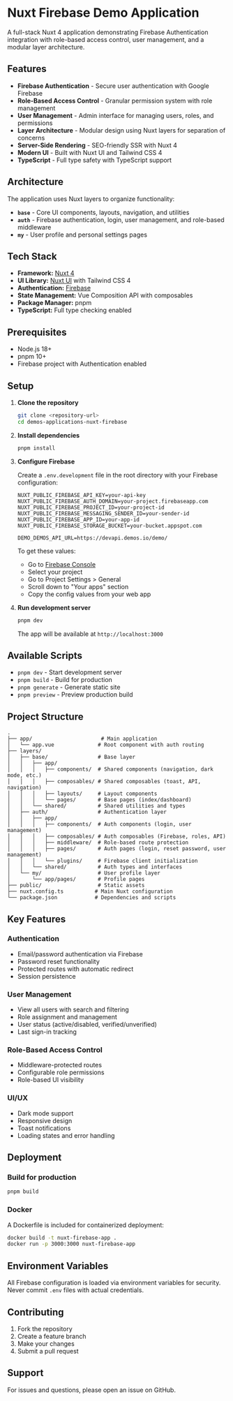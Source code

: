 # Nuxt Firebase Demo Application

A full-stack Nuxt 4 application demonstrating Firebase Authentication integration with role-based access control, user management, and a modular layer architecture.

## Features

- **Firebase Authentication** - Secure user authentication with Google Firebase
- **Role-Based Access Control** - Granular permission system with role management
- **User Management** - Admin interface for managing users, roles, and permissions
- **Layer Architecture** - Modular design using Nuxt layers for separation of concerns
- **Server-Side Rendering** - SEO-friendly SSR with Nuxt 4
- **Modern UI** - Built with Nuxt UI and Tailwind CSS 4
- **TypeScript** - Full type safety with TypeScript support

## Architecture

The application uses Nuxt layers to organize functionality:

- **`base`** - Core UI components, layouts, navigation, and utilities
- **`auth`** - Firebase authentication, login, user management, and role-based middleware
- **`my`** - User profile and personal settings pages

## Tech Stack

- **Framework:** [Nuxt 4](https://nuxt.com/)
- **UI Library:** [Nuxt UI](https://ui.nuxt.com/) with Tailwind CSS 4
- **Authentication:** [Firebase](https://firebase.google.com/)
- **State Management:** Vue Composition API with composables
- **Package Manager:** pnpm
- **TypeScript:** Full type checking enabled

## Prerequisites

- Node.js 18+
- pnpm 10+
- Firebase project with Authentication enabled

## Setup

1. **Clone the repository**
   ```bash
   git clone <repository-url>
   cd demos-applications-nuxt-firebase
   ```

2. **Install dependencies**
   ```bash
   pnpm install
   ```

3. **Configure Firebase**

   Create a `.env.development` file in the root directory with your Firebase configuration:
   ```env
   NUXT_PUBLIC_FIREBASE_API_KEY=your-api-key
   NUXT_PUBLIC_FIREBASE_AUTH_DOMAIN=your-project.firebaseapp.com
   NUXT_PUBLIC_FIREBASE_PROJECT_ID=your-project-id
   NUXT_PUBLIC_FIREBASE_MESSAGING_SENDER_ID=your-sender-id
   NUXT_PUBLIC_FIREBASE_APP_ID=your-app-id
   NUXT_PUBLIC_FIREBASE_STORAGE_BUCKET=your-bucket.appspot.com

   DEMO_DEMOS_API_URL=https://devapi.demos.io/demo/
   ```

   To get these values:
   - Go to [Firebase Console](https://console.firebase.google.com/)
   - Select your project
   - Go to Project Settings > General
   - Scroll down to "Your apps" section
   - Copy the config values from your web app

4. **Run development server**
   ```bash
   pnpm dev
   ```

   The app will be available at `http://localhost:3000`

## Available Scripts

- `pnpm dev` - Start development server
- `pnpm build` - Build for production
- `pnpm generate` - Generate static site
- `pnpm preview` - Preview production build

## Project Structure

```
.
├── app/                      # Main application
│   └── app.vue              # Root component with auth routing
├── layers/
│   ├── base/                # Base layer
│   │   ├── app/
│   │   │   ├── components/  # Shared components (navigation, dark mode, etc.)
│   │   │   ├── composables/ # Shared composables (toast, API, navigation)
│   │   │   ├── layouts/     # Layout components
│   │   │   └── pages/       # Base pages (index/dashboard)
│   │   └── shared/          # Shared utilities and types
│   ├── auth/                # Authentication layer
│   │   ├── app/
│   │   │   ├── components/  # Auth components (login, user management)
│   │   │   ├── composables/ # Auth composables (Firebase, roles, API)
│   │   │   ├── middleware/  # Role-based route protection
│   │   │   ├── pages/       # Auth pages (login, reset password, user management)
│   │   │   └── plugins/     # Firebase client initialization
│   │   └── shared/          # Auth types and interfaces
│   └── my/                  # User profile layer
│       └── app/pages/       # Profile pages
├── public/                  # Static assets
├── nuxt.config.ts          # Main Nuxt configuration
└── package.json            # Dependencies and scripts
```

## Key Features

### Authentication
- Email/password authentication via Firebase
- Password reset functionality
- Protected routes with automatic redirect
- Session persistence

### User Management
- View all users with search and filtering
- Role assignment and management
- User status (active/disabled, verified/unverified)
- Last sign-in tracking

### Role-Based Access Control
- Middleware-protected routes
- Configurable role permissions
- Role-based UI visibility

### UI/UX
- Dark mode support
- Responsive design
- Toast notifications
- Loading states and error handling

## Deployment

### Build for production
```bash
pnpm build
```

### Docker
A Dockerfile is included for containerized deployment:
```bash
docker build -t nuxt-firebase-app .
docker run -p 3000:3000 nuxt-firebase-app
```

## Environment Variables

All Firebase configuration is loaded via environment variables for security. Never commit `.env` files with actual credentials.

## Contributing

1. Fork the repository
2. Create a feature branch
3. Make your changes
4. Submit a pull request

## Support

For issues and questions, please open an issue on GitHub.
